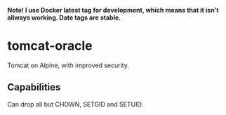 **Note! I use Docker latest tag for development, which means that it isn't allways working. Date tags are stable.**

# tomcat-oracle
Tomcat on Alpine, with improved security.

## Capabilities
Can drop all but CHOWN, SETGID and SETUID.
